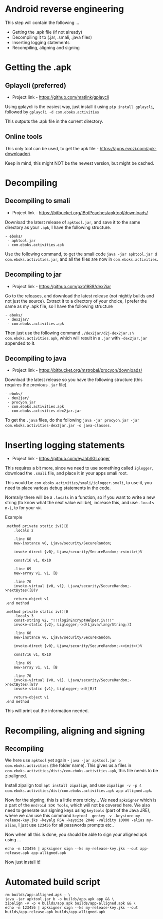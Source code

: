 # Android reverse engineering 

This step will contain the following ...

- Getting the .apk file (if not already)
- Decompiling it to (.jar, .smali, .java files)
- Inserting logging statements
- Recompiling, aligning and signing

# Getting the .apk

## Gplaycli (preferred)
- Project link - https://github.com/matlink/gplaycli

Using gplaycli is the easiest way, just install it using `pip install gplaycli`, followed by `gplaycli -d com.eboks.activities`

This outputs the .apk file in the current directory.

## Online tools
This only tool can be used, to get the apk file - https://apps.evozi.com/apk-downloader/

Keep in mind, this might NOT be the newest version, but might be cached.

# Decompiling

## Decompiling to smali
- Project link - https://bitbucket.org/iBotPeaches/apktool/downloads/

Download the latest release of `apktool.jar`, and save it to the same directory as your `.apk`, I have the following structure.

```
- eboks/
 - apktool.jar
 - com.eboks.activities.apk
```

Use the following command, to get the smali code `java -jar apktool.jar d com.eboks.activities.jar`, and all the files are now in `com.eboks.activities`.

## Decompiling to jar
- Project link - https://github.com/pxb1988/dex2jar

Go to the releases, and download the latest release (not nightly builds and not just the source).
Extract it to a directory of your choice, I prefer the same as my .apk file, so I have the following structure

```
- eboks/
 - dex2jar/
 - com.eboks.activities.apk
```

Then just use the following command `./dex2jar/d2j-dex2jar.sh com.eboks.activities.apk`, which will result in a `.jar` with `-dex2jar.jar` appended to it.

## Decompiling to java
- Project link - https://bitbucket.org/mstrobel/procyon/downloads/

Download the latest release so you have the following structure (this requires the previous `.jar` file).

```
- eboks/
 - dex2jar/
 - procyon.jar
 - com.eboks.activities.apk
 - com.eboks.activities-dex2jar.jar
```

To get the `.java` files, do the following `java -jar procyon.jar -jar com.eboks.activities-dex2jar.jar -o java-classes`.


# Inserting logging statements
- Project link - https://github.com/eyJhb/IGLogger

This requires a bit more, since we need to use something called `iglogger`, download the `.smali` file, and place it in your apps smali root.

This would be `com.eboks.activities/smali/iglogger.smali`, to use it, you need to place various debug statements in the code.

Normally there will be a `.locals` in a function, so if you want to write a new string (to know what the next value will be), increase this, and use `.locals n-1`, to for your `vN`.

Example

```
.method private static iv()[B
    .locals 2

    .line 68
    new-instance v0, Ljava/security/SecureRandom;

    invoke-direct {v0}, Ljava/security/SecureRandom;-><init>()V

    const/16 v1, 0x10

    .line 69
    new-array v1, v1, [B

    .line 70
    invoke-virtual {v0, v1}, Ljava/security/SecureRandom;->nextBytes([B)V

    return-object v1
.end method
```

```
.method private static iv()[B
    .locals 3
    const-string v2, "!!!loginEncryptHelper.iv!!!"
    invoke-static {v2}, Liglogger;->d(Ljava/lang/String;)I 

    .line 68
    new-instance v0, Ljava/security/SecureRandom;

    invoke-direct {v0}, Ljava/security/SecureRandom;-><init>()V

    const/16 v1, 0x10

    .line 69
    new-array v1, v1, [B

    .line 70
    invoke-virtual {v0, v1}, Ljava/security/SecureRandom;->nextBytes([B)V
    invoke-static {v1}, Liglogger;->d([B)I

    return-object v1
.end method
```

This will print out the information needed.

# Recompiling, aligning and signing

## Recompiling
We here use `apktool` yet again - `java -jar apktool.jar b com.eboks.activities` (the folder name).
This gives us a files in `com.eboks.activities/dists/com.eboks.activities.apk`, this file needs to be zipaligned.

Install zipalign tool `apt install zipalign`, and use `zipalign -v -p 4 com.eboks.activities/dist/com.eboks.activities.apk app-alligned.apk`.

Now for the signing, this is a little more tricky... We need `apksigner` which is a part of the `Android SDK Tools`, which will not be covered here.
We also need to generate our signing keys using `keytools` (part of the Java JRE), where we can use this command `keytool -genkey -v -keystore my-release-key.jks -keyalg RSA -keysize 2048 -validity 10000 -alias my-alias`, I just use `123456` for all passwords prompts etc..

Now when all this is done, you should be able to sign your alligned apk using ...

```
echo -n 123456 | apksigner sign --ks my-release-key.jks --out app-release.apk app-alligned.apk 
```

Now just install it!

# Automated build script

```
rm builds/app-alligned.apk ; \
java -jar apktool.jar b -o builds/app.apk app && \
zipalign -v -p 4 builds/app.apk builds/app-alligned.apk && \
echo -n 123456 | apksigner sign --ks my-release-key.jks --out builds/app-release.apk builds/app-alligned.apk 
```
